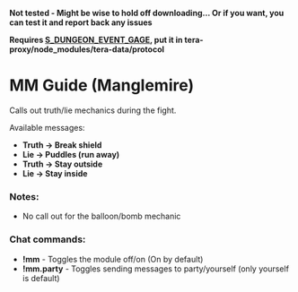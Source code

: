 **Not tested - Might be wise to hold off downloading... Or if you want, you can test it and report back any issues**

**Requires [S_DUNGEON_EVENT_GAGE](https://github.com/teralove/mm-guide/blob/master/S_DUNGEON_EVENT_GAGE.1.def), put it in tera-proxy/node_modules/tera-data/protocol**

# MM Guide (Manglemire)
Calls out truth/lie mechanics during the fight.

Available messages:

* **Truth -> Break shield**
* **Lie -> Puddles (run away)**
* **Truth -> Stay outside**
* **Lie -> Stay inside**


### Notes:
* No call out for the balloon/bomb mechanic

### Chat commands:
* **!mm** - Toggles the module off/on (On by default)
* **!mm.party** - Toggles sending messages to party/yourself (only yourself is default)